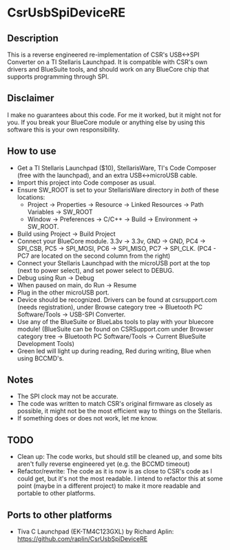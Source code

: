 CsrUsbSpiDeviceRE
===
Description
---
This is a reverse engineered re-implementation of CSR's USB<->SPI Converter on a TI Stellaris Launchpad. It is compatible with CSR's own drivers and BlueSuite tools, and should work on any BlueCore chip that supports programming through SPI.

Disclaimer
---
I make no guarantees about this code. For me it worked, but it might not for you. If you break your BlueCore module or anything else by using this software this is your own responsibility.

How to use
---
* Get a TI Stellaris Launchpad ($10), StellarisWare, TI's Code Composer (free with the launchpad), and an extra USB<->microUSB cable.
* Import this project into Code composer as usual.
* Ensure SW_ROOT is set to your StellarisWare directory in *both* of these locations:
    * Project -> Properties -> Resource -> Linked Resources -> Path Variables -> SW_ROOT
    * Window -> Preferences -> C/C++ -> Build -> Environment -> SW_ROOT.
* Build using Project -> Build Project
* Connect your BlueCore module. 3.3v -> 3.3v, GND -> GND, PC4 -> SPI_CSB, PC5 -> SPI_MOSI, PC6 -> SPI_MISO, PC7 -> SPI_CLK. (PC4 - PC7 are located on the second column from the right)
* Connect your Stellaris Launchpad with the microUSB port at the top (next to power select), and set power select to DEBUG.
* Debug using Run -> Debug
* When paused on main, do Run -> Resume
* Plug in the other microUSB port.
* Device should be recognized. Drivers can be found at csrsupport.com (needs registration), under Browse category tree -> Bluetooth PC Software/Tools -> USB-SPI Converter.
* Use any of the BlueSuite or BlueLabs tools to play with your bluecore module! (BlueSuite can be found on CSRSupport.com under Browser category tree -> Bluetooth PC Software/Tools -> Current BlueSuite Development Tools)
* Green led will light up during reading, Red during writing, Blue when using BCCMD's.

Notes
---
* The SPI clock may not be accurate.
* The code was written to match CSR's original firmware as closely as possible, it might not be the most efficient way to things on the Stellaris.
* If something does or does not work, let me know.

TODO
---
* Clean up: The code works, but should still be cleaned up, and some bits aren't fully reverse engineered yet (e.g. the BCCMD timeout)
* Refactor/rewrite: The code as it is now is as close to CSR's code as I could get, but it's not the most readable. I intend to refactor this at some point (maybe in a different project) to make it more readable and portable to other platforms.

Ports to other platforms
---
* Tiva C Launchpad (EK-TM4C123GXL) by Richard Aplin: https://github.com/raplin/CsrUsbSpiDeviceRE
